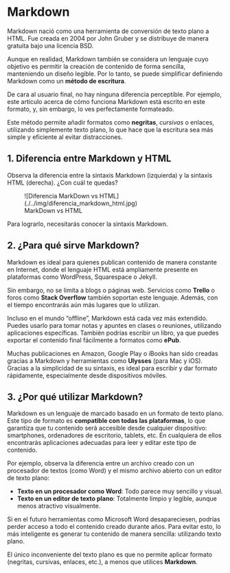 # Markdown

Markdown nació como una herramienta de conversión de texto plano a HTML. Fue creada en 2004 por John Gruber y se distribuye de manera gratuita bajo una licencia BSD.

Aunque en realidad, Markdown también se considera un lenguaje cuyo objetivo es permitir la creación de contenido de forma sencilla, manteniendo un diseño legible. Por lo tanto, se puede simplificar definiendo Markdown como un **método de escritura**.

De cara al usuario final, no hay ninguna diferencia perceptible. Por ejemplo, este artículo acerca de cómo funciona Markdown está escrito en este formato, y, sin embargo, lo ves perfectamente formateado.

Este método permite añadir formatos como **negritas**, *cursivas* o enlaces, utilizando simplemente texto plano, lo que hace que la escritura sea más simple y eficiente al evitar distracciones.

## 1. Diferencia entre Markdown y HTML

Observa la diferencia entre la sintaxis Markdown (izquierda) y la sintaxis HTML (derecha). ¿Con cuál te quedas? 

<figure markdown="span">
  ![Diferencia MarkDown vs HTML](./../img/diferencia_markdown_html.jpg)
  <figcaption>MarkDown vs HTML</figcaption>
</figure>

Para lograrlo, necesitarás conocer la sintaxis Markdown.

## 2. ¿Para qué sirve Markdown?

Markdown es ideal para quienes publican contenido de manera constante en Internet, donde el lenguaje HTML está ampliamente presente en plataformas como WordPress, Squarespace o Jekyll. 

Sin embargo, no se limita a blogs o páginas web. Servicios como **Trello** o foros como **Stack Overflow** también soportan este lenguaje. Además, con el tiempo encontrarás aún más lugares que lo utilizan.

Incluso en el mundo “offline”, Markdown está cada vez más extendido. Puedes usarlo para tomar notas y apuntes en clases o reuniones, utilizando aplicaciones específicas. También podrías escribir un libro, ya que puedes exportar el contenido final fácilmente a formatos como **ePub**.

Muchas publicaciones en Amazon, Google Play o iBooks han sido creadas gracias a Markdown y herramientas como **Ulysses** (para Mac y iOS). Gracias a la simplicidad de su sintaxis, es ideal para escribir y dar formato rápidamente, especialmente desde dispositivos móviles.

## 3. ¿Por qué utilizar Markdown?

Markdown es un lenguaje de marcado basado en un formato de texto plano. Este tipo de formato es **compatible con todas las plataformas**, lo que garantiza que tu contenido será accesible desde cualquier dispositivo: smartphones, ordenadores de escritorio, tablets, etc. En cualquiera de ellos encontrarás aplicaciones adecuadas para leer y editar este tipo de contenido.

Por ejemplo, observa la diferencia entre un archivo creado con un procesador de textos (como Word) y el mismo archivo abierto con un editor de texto plano:

- **Texto en un procesador como Word**: Todo parece muy sencillo y visual.
- **Texto en un editor de texto plano**: Totalmente limpio y legible, aunque menos atractivo visualmente.

Si en el futuro herramientas como Microsoft Word desapareciesen, podrías perder acceso a todo el contenido creado durante años. Para evitar esto, lo más inteligente es generar tu contenido de manera sencilla: utilizando texto plano.

El único inconveniente del texto plano es que no permite aplicar formato (negritas, cursivas, enlaces, etc.), a menos que utilices **Markdown**.